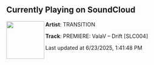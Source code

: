 ## Currently Playing on SoundCloud

[<img align="left" width="100" src="https://i1.sndcdn.com/artworks-PnYCGLy0LnIy4r4I-0PgdqA-t500x500.png">](https://soundcloud.com/transition_ofc/premiere-valav-drift-slc004)

**Artist**: TRANSITION 

**Track**: PREMIERE: ValaV – Drift [SLC004]

Last updated at 6/23/2025, 1:41:48 PM
